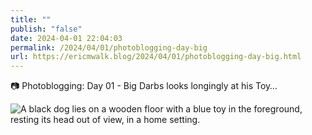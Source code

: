 ```yaml
---
title: ""
publish: "false"
date: 2024-04-01 22:04:03
permalink: /2024/04/01/photoblogging-day-big
url: https://ericmwalk.blog/2024/04/01/photoblogging-day-big.html
---
```


📷 Photoblogging: Day 01 - Big Darbs looks longingly at his Toy…

![A black dog lies on a wooden floor with a blue toy in the foreground, resting its head out of view, in a home setting.](https://ericmwalk.blog/uploads/2024/img-8509.jpeg)